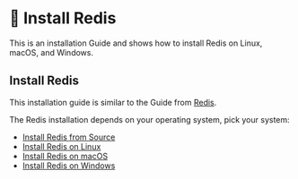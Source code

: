 # 👑 Install Redis

This is an installation Guide and shows how to install Redis on Linux, macOS, and Windows.

## Install Redis

This installation guide is similar to the Guide from [Redis](https://redis.io/docs/install/install-redis/).

The Redis installation depends on your operating system, pick your system:

- [Install Redis from Source]()
- [Install Redis on Linux]()
- [Install Redis on macOS]()
- [Install Redis on Windows]()
